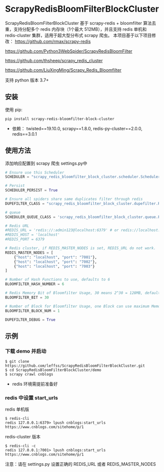 # ScrapyRedisBloomFilterBlockCluster
ScrapyRedisBloomFilterBlockCluster 基于 scrapy-redis + bloomfilter 算法去重，支持分配多个 redis 内存块（1个最大 512MB），并且支持 redis 单机和 redis-cluster 集群，适用于超大型分布式 scrapy 爬虫。
本项目基于以下项目修改：
https://github.com/rmax/scrapy-redis

https://github.com/Python3WebSpider/ScrapyRedisBloomFilter

https://github.com/thsheep/scrapy_redis_cluster

https://github.com/LiuXingMing/Scrapy_Redis_Bloomfilter


支持 python 版本 3.7+

## 安装

使用 pip:
```
pip install scrapy-redis-bloomfilter-block-cluster
```
- 依赖： twisted==19.10.0, scrapy==1.8.0,  redis-py-cluster==2.0.0, redis==3.0.1

## 使用方法

添加响应配置到 scrapy 爬虫 settings.py中

```python
# Ensure use this Scheduler
SCHEDULER = "scrapy_redis_bloomfilter_block_cluster.scheduler.Scheduler"

# Persist
SCHEDULER_PERSIST = True

# Ensure all spiders share same duplicates filter through redis
DUPEFILTER_CLASS = "scrapy_redis_bloomfilter_block_cluster.dupefilter.RFPDupeFilter"

# queue
SCHEDULER_QUEUE_CLASS = 'scrapy_redis_bloomfilter_block_cluster.queue.PriorityQueue'

# Redis URL
#REDIS_URL = 'redis://:admin123@localhost:6379' # or redis://localhost:6379
#REDIS_HOST = 'localhost'
#REDIS_PORT = 6379

# Redis cluster, if REDIS_MASTER_NODES is set, REDIS_URL do not work.
REDIS_MASTER_NODES = [
    {"host": "localhost", "port": "7001"},
    {"host": "localhost", "port": "7002"},
    {"host": "localhost", "port": "7003"}
]

# Number of Hash Functions to use, defaults to 6
BLOOMFILTER_HASH_NUMBER = 6

# Redis Memory Bit of Bloomfilter Usage, 30 means 2^30 = 128MB, defaults to 30
BLOOMFILTER_BIT = 30

# Number of Block for Bloomfilter Usage, one Block can use maximum Memory 512MB
BLOOMFILTER_BLOCK_NUM = 1

DUPEFILTER_DEBUG = True
```

## 示例

### 下载 demo 并启动
```
$ git clone https://github.com/leffss/ScrapyRedisBloomFilterBlockCluster.git
$ cd ScrapyRedisBloomFilterBlockCluster/demo
$ scrapy crawl cnblogs
```
- redis 环境需提前准备好

### redis 中设置 start_urls

redis 单机版
```
$ redis-cli
redis 127.0.0.1:6379> lpush cnblogs:start_urls https://www.cnblogs.com/sitehome/p/1
```

redis-cluster 版本
```
$ redis-cli -c
redis 127.0.0.1:7001> lpush cnblogs:start_urls https://www.cnblogs.com/sitehome/p/1
```

注意：请在 settings.py 设置正确的 REDIS_URL 或者 REDIS_MASTER_NODES
